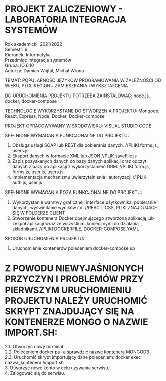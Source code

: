 # PROJEKT ZALICZENIOWY - LABORATORIA INTEGRACJA SYSTEMÓW

Rok akademicki: 2021/2022 <br>
Semestr: 6<br>
Kierunek: Informatyka<br>
Przedmiot: Integracja systemów<br>
Grupa: IO 6.10<br>
Autorzy: Damian Wojtal, Michał Wrona<br>

TEMAT: POPULARNOŚĆ JĘZYKÓW PROGRAMOWANIA W ZALEŻNOŚCI OD WIEKU, PŁCI, REGIONU ZAMIESZKANIA I WYKSZTAŁCENIA


DO URUCHOMIENIA PROJEKTU POTRZEBA ZAINSTALOWAĆ:
node.js, docker, docker-compose

TECHNOLOGIE WYKORZYSTANE DO STWORZENIA PROJEKTU:
Mongodb, React, Express, Node, Docker, Docker-compose

PROJEKT OPRACOWYWANY W SRODOWISKU: VISUAL STUDIO CODE

SPEŁNIONE WYMAGANIA FUNKCJONALNE DO PROJEKTU:

1. Obsługa usługi SOAP lub REST dla pobierania danych. //PLIKI forms.js, users.js
2. Eksport danych w formacie XML lub JSON //PLIK saveFile.js
3. Zapis pozyskanych danych do bazy danych aplikacji oraz odczyt danych z bazy do aplikacji z wykorzystaniem ORM. //PLIKI form.js, forms.js, user.js, users.js
4. Implementacja mechanizmu uwierzytelnienia i autoryzacji.// PLIK auth.js, user.js

SPEŁNIONE WYMAGANIA POZA FUNKCJONALNE DO PROJEKTU:

1. Wykorzystanie warstwy graficznej: interface użytkownika, pobieranie danych, wyświetlanie wyników itd. //REACT, CSS, PLIKI ZNAJDUJACE SIĘ W FOLDERZE CLIENT
2. Stworzenie kontenera Docker obejmującego stworzoną aplikację lub zespół aplikacji wraz ze wszystkimi koniecznymi do działania składnikami. //PLIKI DOCKERFILE, DOCKER-COMPOSE.YAML

SPOSÓB URUCHOMIENIA PROJEKTU:
1. Uruchomienie kontenerów poleceniem docker-compose up
# Z POWODU NIEWYJAŚNIONYCH PRZYCZYN I PROBLEMÓW PRZY PIERWSZYM URUCHOMIENIU PROJEKTU NALEŻY URUCHOMIĆ SKRYPT ZNAJDUJĄCY SIĘ NA KONTENERZE MONGO O NAZWIE IMPORT.SH:
2.1. Otworzyc nowy terminal<br>
2.2. Poleceniem docker ps -a sprawdzić nazwę kontenera MONGODB<br>
2.3. Uruchomić skrypt importujący dane poleceniem: docker exec nazwa_kontenera /import.sh<br>
3. Utworzyć nowe konto w celu używania serwisu.<br>
4. Zalogować się do serwisu.<br>
